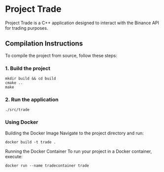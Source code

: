 # Project Trade

Project Trade is a C++ application designed to interact with the Binance API for trading purposes.
## Compilation Instructions

To compile the project from source, follow these steps:

### 1. Build the project

```
mkdir build && cd build
cmake ..
make
```

### 2. Run the application

```
./src/trade
```

### Using Docker

Building the Docker Image
Navigate to the project directory and run:

```
docker build -t trade .
```


Running the Docker Container
To run your project in a Docker container, execute:

```
docker run --name tradecontainer trade
```


